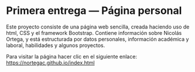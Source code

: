 # Primera entrega — Página personal

Este proyecto consiste de una página web sencilla, creada haciendo uso de html, CSS y el framework Bootstrap. Contiene información sobre Nicolás Ortega, y está estructurada por
datos personales, información académica y laboral, habilidades y algunos proyectos.

Para visitar la página hacer clic en el siguiente enlace: https://nortegac.github.io/index.html
